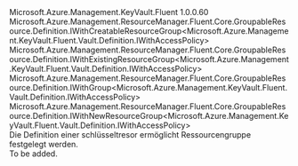 <Type Name="IWithGroup" FullName="Microsoft.Azure.Management.KeyVault.Fluent.Vault.Definition.IWithGroup">
  <TypeSignature Language="C#" Value="public interface IWithGroup : Microsoft.Azure.Management.ResourceManager.Fluent.Core.GroupableResource.Definition.IWithCreatableResourceGroup&lt;Microsoft.Azure.Management.KeyVault.Fluent.Vault.Definition.IWithAccessPolicy&gt;, Microsoft.Azure.Management.ResourceManager.Fluent.Core.GroupableResource.Definition.IWithExistingResourceGroup&lt;Microsoft.Azure.Management.KeyVault.Fluent.Vault.Definition.IWithAccessPolicy&gt;, Microsoft.Azure.Management.ResourceManager.Fluent.Core.GroupableResource.Definition.IWithGroup&lt;Microsoft.Azure.Management.KeyVault.Fluent.Vault.Definition.IWithAccessPolicy&gt;, Microsoft.Azure.Management.ResourceManager.Fluent.Core.GroupableResource.Definition.IWithNewResourceGroup&lt;Microsoft.Azure.Management.KeyVault.Fluent.Vault.Definition.IWithAccessPolicy&gt;" />
  <TypeSignature Language="ILAsm" Value=".class public interface auto ansi abstract IWithGroup implements class Microsoft.Azure.Management.ResourceManager.Fluent.Core.GroupableResource.Definition.IWithCreatableResourceGroup`1&lt;class Microsoft.Azure.Management.KeyVault.Fluent.Vault.Definition.IWithAccessPolicy&gt;, class Microsoft.Azure.Management.ResourceManager.Fluent.Core.GroupableResource.Definition.IWithExistingResourceGroup`1&lt;class Microsoft.Azure.Management.KeyVault.Fluent.Vault.Definition.IWithAccessPolicy&gt;, class Microsoft.Azure.Management.ResourceManager.Fluent.Core.GroupableResource.Definition.IWithGroup`1&lt;class Microsoft.Azure.Management.KeyVault.Fluent.Vault.Definition.IWithAccessPolicy&gt;, class Microsoft.Azure.Management.ResourceManager.Fluent.Core.GroupableResource.Definition.IWithNewResourceGroup`1&lt;class Microsoft.Azure.Management.KeyVault.Fluent.Vault.Definition.IWithAccessPolicy&gt;" />
  <TypeSignature Language="DocId" Value="T:Microsoft.Azure.Management.KeyVault.Fluent.Vault.Definition.IWithGroup" />
  <TypeSignature Language="VB.NET" Value="Public Interface IWithGroup&#xA;Implements IWithCreatableResourceGroup(Of IWithAccessPolicy), IWithExistingResourceGroup(Of IWithAccessPolicy), IWithGroup(Of IWithAccessPolicy), IWithNewResourceGroup(Of IWithAccessPolicy)" />
  <TypeSignature Language="F#" Value="type IWithGroup = interface&#xA;    interface IWithGroup&lt;IWithAccessPolicy&gt;&#xA;    interface IWithExistingResourceGroup&lt;IWithAccessPolicy&gt;&#xA;    interface IWithNewResourceGroup&lt;IWithAccessPolicy&gt;&#xA;    interface IWithCreatableResourceGroup&lt;IWithAccessPolicy&gt;" />
  <AssemblyInfo>
    <AssemblyName>Microsoft.Azure.Management.KeyVault.Fluent</AssemblyName>
    <AssemblyVersion>1.0.0.60</AssemblyVersion>
  </AssemblyInfo>
  <Interfaces>
    <Interface>
      <InterfaceName>Microsoft.Azure.Management.ResourceManager.Fluent.Core.GroupableResource.Definition.IWithCreatableResourceGroup&lt;Microsoft.Azure.Management.KeyVault.Fluent.Vault.Definition.IWithAccessPolicy&gt;</InterfaceName>
    </Interface>
    <Interface>
      <InterfaceName>Microsoft.Azure.Management.ResourceManager.Fluent.Core.GroupableResource.Definition.IWithExistingResourceGroup&lt;Microsoft.Azure.Management.KeyVault.Fluent.Vault.Definition.IWithAccessPolicy&gt;</InterfaceName>
    </Interface>
    <Interface>
      <InterfaceName>Microsoft.Azure.Management.ResourceManager.Fluent.Core.GroupableResource.Definition.IWithGroup&lt;Microsoft.Azure.Management.KeyVault.Fluent.Vault.Definition.IWithAccessPolicy&gt;</InterfaceName>
    </Interface>
    <Interface>
      <InterfaceName>Microsoft.Azure.Management.ResourceManager.Fluent.Core.GroupableResource.Definition.IWithNewResourceGroup&lt;Microsoft.Azure.Management.KeyVault.Fluent.Vault.Definition.IWithAccessPolicy&gt;</InterfaceName>
    </Interface>
  </Interfaces>
  <Docs>
    <summary>
            Die Definition einer schlüsseltresor ermöglicht Ressourcengruppe festgelegt werden.
            </summary>
    <remarks>To be added.</remarks>
  </Docs>
  <Members />
</Type>
